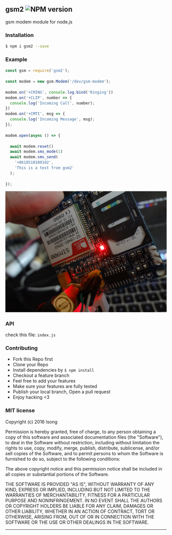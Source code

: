 ## gsm2 ![NPM version](https://img.shields.io/npm/v/gsm2.svg?style=flat)

gsm modem module for node.js

### Installation

```bash
$ npm i gsm2 --save
```

### Example

```js
const gsm = require('gsm2');

const modem = new gsm.Modem('/dev/gsm-modem');

modem.on('+CRING', console.log.bind('Ringing'))
modem.on('+CLIP', number => {
  console.log('Incoming Call', number);
})
modem.on('+CMTI', msg => {
  console.log('Incoming Message', msg);
});

modem.open(async () => {

  await modem.reset()
  await modem.sms_mode(1)
  await modem.sms_send(
    '+8618510100102',
    'This is a test from gsm2'
  );

});
```

![sim900](./sim900.jpg)

### API
check this file: `index.js`

### Contributing
- Fork this Repo first
- Clone your Repo
- Install dependencies by `$ npm install`
- Checkout a feature branch
- Feel free to add your features
- Make sure your features are fully tested
- Publish your local branch, Open a pull request
- Enjoy hacking <3

### MIT license
Copyright (c) 2016 lsong

Permission is hereby granted, free of charge, to any person obtaining a copy
of this software and associated documentation files (the &quot;Software&quot;), to deal
in the Software without restriction, including without limitation the rights
to use, copy, modify, merge, publish, distribute, sublicense, and/or sell
copies of the Software, and to permit persons to whom the Software is
furnished to do so, subject to the following conditions:

The above copyright notice and this permission notice shall be included in
all copies or substantial portions of the Software.

THE SOFTWARE IS PROVIDED &quot;AS IS&quot;, WITHOUT WARRANTY OF ANY KIND, EXPRESS OR
IMPLIED, INCLUDING BUT NOT LIMITED TO THE WARRANTIES OF MERCHANTABILITY,
FITNESS FOR A PARTICULAR PURPOSE AND NONINFRINGEMENT. IN NO EVENT SHALL THE
AUTHORS OR COPYRIGHT HOLDERS BE LIABLE FOR ANY CLAIM, DAMAGES OR OTHER
LIABILITY, WHETHER IN AN ACTION OF CONTRACT, TORT OR OTHERWISE, ARISING FROM,
OUT OF OR IN CONNECTION WITH THE SOFTWARE OR THE USE OR OTHER DEALINGS IN
THE SOFTWARE.

---
